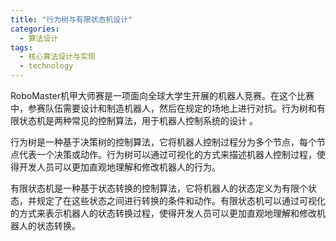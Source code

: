 ```yaml
---  
title: "行为树与有限状态机设计"  
categories:  
  - 算法设计  
tags: 
  - 核心算法设计与实现 
  - technology  
---  
```


RoboMaster机甲大师赛是一项面向全球大学生开展的机器人竞赛。在这个比赛中，参赛队伍需要设计和制造机器人，然后在规定的场地上进行对抗。行为树和有限状态机是两种常见的控制算法，用于机器人控制系统的设计 。

行为树是一种基于决策树的控制算法，它将机器人控制过程分为多个节点，每个节点代表一个决策或动作。行为树可以通过可视化的方式来描述机器人控制过程，使得开发人员可以更加直观地理解和修改机器人的行为。

有限状态机是一种基于状态转换的控制算法，它将机器人的状态定义为有限个状态，并规定了在这些状态之间进行转换的条件和动作。有限状态机可以通过可视化的方式来表示机器人的状态转换过程，使得开发人员可以更加直观地理解和修改机器人的状态转换。 
